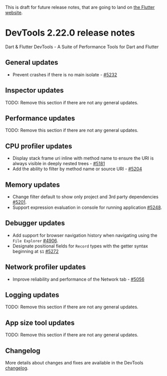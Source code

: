 This is draft for future release notes, that are going to land on
[the Flutter website](https://docs.flutter.dev/development/tools/devtools/release-notes).

# DevTools 2.22.0 release notes

Dart & Flutter DevTools - A Suite of Performance Tools for Dart and Flutter

## General updates
* Prevent crashes if there is no main isolate - [#5232](https://github.com/flutter/devtools/pull/5232)

## Inspector updates
TODO: Remove this section if there are not any general updates.

## Performance updates
TODO: Remove this section if there are not any general updates.

## CPU profiler updates

* Display stack frame uri inline with method name to ensure the URI is always visible
in deeply nested trees - [#5181](https://github.com/flutter/devtools/pull/5181)
* Add the ability to filter by method name or source URI - [#5204](https://github.com/flutter/devtools/pull/5204)

## Memory updates
* Change filter default to show only project and 3rd party dependencies [#5201](https://github.com/flutter/devtools/pull/5201).
* Support expression evaluation in console for running application [#5248](https://github.com/flutter/devtools/pull/5248).

## Debugger updates
* Add support for browser navigation history when navigating using the `File Explorer` [#4906](https://github.com/flutter/devtools/pull/4906).
* Designate positional fields for `Record` types with the getter syntax beginning at `$1` [#5272](https://github.com/flutter/devtools/pull/5272)

## Network profiler updates
* Improve reliability and performance of the Network tab - [#5056](https://github.com/flutter/devtools/pull/5056)

## Logging updates
TODO: Remove this section if there are not any general updates.

## App size tool updates
TODO: Remove this section if there are not any general updates.

## Changelog
More details about changes and fixes are available in the DevTools
[changelog](https://github.com/flutter/devtools/blob/master/CHANGELOG.md).
